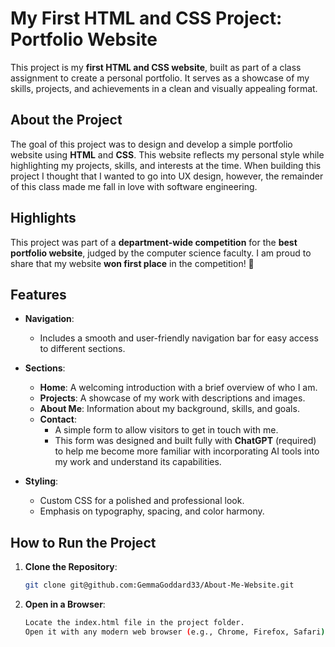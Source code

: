 # My First HTML and CSS Project: Portfolio Website

This project is my **first HTML and CSS website**, built as part of a class assignment to create a personal portfolio. It serves as a showcase of my skills, projects, and achievements in a clean and visually appealing format.


## About the Project

The goal of this project was to design and develop a simple portfolio website using **HTML** and **CSS**. This website reflects my personal style while highlighting my projects, skills, and interests at the time. When building this project I thought that I wanted to go into UX design, however, the remainder of this class made me fall in love with software engineering.


## Highlights

This project was part of a **department-wide competition** for the **best portfolio website**, judged by the computer science faculty. I am proud to share that my website **won first place** in the competition! 🎉


## Features

- **Navigation**:
  - Includes a smooth and user-friendly navigation bar for easy access to different sections.

- **Sections**:
  - **Home**: A welcoming introduction with a brief overview of who I am.
  - **Projects**: A showcase of my work with descriptions and images.
  - **About Me**: Information about my background, skills, and goals.
  - **Contact**:
    - A simple form to allow visitors to get in touch with me.
    - This form was designed and built fully with **ChatGPT** (required) to help me become more familiar with incorporating AI tools into my work and understand its capabilities. 

- **Styling**:
  - Custom CSS for a polished and professional look.
  - Emphasis on typography, spacing, and color harmony.

## How to Run the Project

1. **Clone the Repository**:
   ```bash
   git clone git@github.com:GemmaGoddard33/About-Me-Website.git
   
2. **Open in a Browser**:
    ```bash
    Locate the index.html file in the project folder.
    Open it with any modern web browser (e.g., Chrome, Firefox, Safari).
